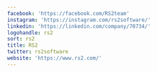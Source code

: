 ```yaml
---
facebook: 'https://facebook.com/RS2team'
instagram: 'https://instagram.com/rs2software/'
linkedin: 'https://linkedin.com/company/70734/'
logohandle: rs2
sort: rs2
title: RS2
twitter: rs2software
website: 'https://www.rs2.com/'
---
```

